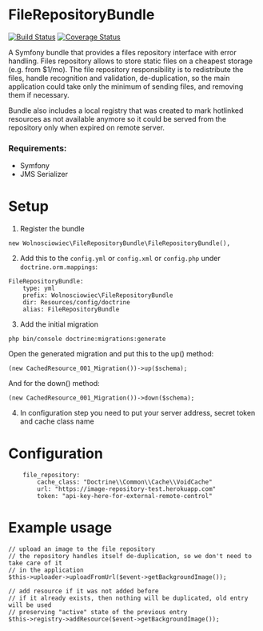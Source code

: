 FileRepositoryBundle
====================

[![Build Status](https://travis-ci.org/Wolnosciowiec/FileRepositoryBundle.svg?branch=master)](https://travis-ci.org/Wolnosciowiec/FileRepositoryBundle)
[![Coverage Status](https://coveralls.io/repos/github/Wolnosciowiec/FileRepositoryBundle/badge.svg?branch=master)](https://coveralls.io/github/Wolnosciowiec/FileRepositoryBundle?branch=master)

A Symfony bundle that provides a files repository interface with error handling.
Files repository allows to store static files on a cheapest storage (e.g. from $1/mo).
The file repository responsibility is to redistribute the files, handle recognition and validation, de-duplication,
so the main application could take only the minimum of sending files, and removing them if necessary.

Bundle also includes a local registry that was created to mark hotlinked resources as not available anymore
so it could be served from the repository only when expired on remote server.

### Requirements:

- Symfony
- JMS Serializer

Setup
=====

1. Register the bundle

```
new Wolnosciowiec\FileRepositoryBundle\FileRepositoryBundle(),
```

2. Add this to the `config.yml` or `config.xml` or `config.php` under `doctrine.orm.mappings`:

```
FileRepositoryBundle:
    type: yml
    prefix: Wolnosciowiec\FileRepositoryBundle
    dir: Resources/config/doctrine
    alias: FileRepositoryBundle
```

3. Add the initial migration

```
php bin/console doctrine:migrations:generate
```

Open the generated migration and put this to the up() method:

```
(new CachedResource_001_Migration())->up($schema);
```

And for the down() method:

```
(new CachedResource_001_Migration())->down($schema);
```

4. In configuration step you need to put your server address, secret token and cache class name

Configuration
=============

```
    file_repository:
        cache_class: "Doctrine\\Common\\Cache\\VoidCache"
        url: "https://image-repository-test.herokuapp.com"
        token: "api-key-here-for-external-remote-control"
```

Example usage
=============

```
// upload an image to the file repository
// the repository handles itself de-duplication, so we don't need to take care of it
// in the application
$this->uploader->uploadFromUrl($event->getBackgroundImage());

// add resource if it was not added before
// if it already exists, then nothing will be duplicated, old entry will be used
// preserving "active" state of the previous entry
$this->registry->addResource($event->getBackgroundImage());
```